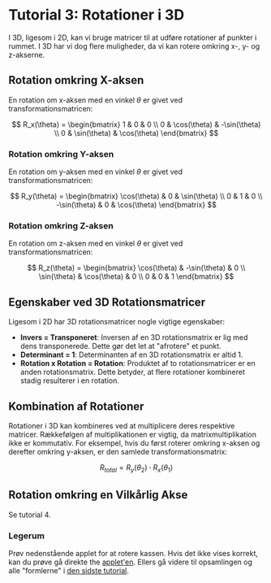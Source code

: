 # Tutorial 3: Rotationer i 3D

I 3D, ligesom i 2D, kan vi bruge matricer til at udføre rotationer af punkter i rummet. I 3D har vi dog flere muligheder, da vi kan rotere omkring x-, y- og z-akserne.

## Rotation omkring X-aksen


En rotation om x-aksen med en vinkel $\theta$ er givet ved transformationsmatricen:


$$
R_x(\theta) = \begin{bmatrix}
1 & 0 & 0 \\
0 & \cos(\theta) & -\sin(\theta) \\
0 & \sin(\theta) & \cos(\theta)
\end{bmatrix}
$$


### Rotation omkring Y-aksen


En rotation om y-aksen med en vinkel $\theta$ er givet ved transformationsmatricen:


$$
R_y(\theta) = \begin{bmatrix}
\cos(\theta) & 0 & \sin(\theta) \\
0 & 1 & 0 \\
-\sin(\theta) & 0 & \cos(\theta)
\end{bmatrix}
$$


### Rotation omkring Z-aksen


En rotation om z-aksen med en vinkel $\theta$ er givet ved transformationsmatricen:


$$
R_z(\theta) = \begin{bmatrix}
\cos(\theta) & -\sin(\theta) & 0 \\
\sin(\theta) & \cos(\theta) & 0 \\
0 & 0 & 1
\end{bmatrix}
$$


## Egenskaber ved 3D Rotationsmatricer


Ligesom i 2D har 3D rotationsmatricer nogle vigtige egenskaber:


*   **Invers = Transponeret**: Inversen af en 3D rotationsmatrix er lig med dens transponerede. Dette gør det let at "afrotere" et punkt.
*   **Determinant = 1**: Determinanten af en 3D rotationsmatrix er altid 1.
*   **Rotation x Rotation = Rotation**: Produktet af to rotationsmatricer er en anden rotationsmatrix. Dette betyder, at flere rotationer kombineret stadig resulterer i en rotation.


## Kombination af Rotationer


Rotationer i 3D kan kombineres ved at multiplicere deres respektive matricer. Rækkefølgen af multiplikationen er vigtig, da matrixmultiplikation ikke er kommutativ. For eksempel, hvis du først roterer omkring x-aksen og derefter omkring y-aksen, er den samlede transformationsmatrix:


$$
R_{total} = R_y(\theta_2) \cdot R_x(\theta_1)
$$


## Rotation omkring en Vilkårlig Akse

Se tutorial 4.

### Legerum

Prøv nedenstående applet for at rotere kassen. Hvis det ikke vises korrekt, kan du prøve gå direkte the [applet'en](https://www.geogebra.org/3d/gs7wcggc). Ellers gå videre til opsamlingen og alle "formlerne" i [den sidste tutorial](../04_Matricer_og_linear_transformationer/T4.md).


<script src="https://cdn.geogebra.org/apps/deployggb.js"></script>

<div id="ggb-container" style="width: 800px; height: 600px;"></div>
<script>
  // Configure the applet
  var parameters = {
    appName: "3d",
    material_id: "gs7wcggc",  // Replace with your Material ID
    width: 800,
    height: 600,
    showToolbar: false,
    showMenuBar: false,
    showAlgebraInput: false
  };

  var applet = new GGBApplet(parameters, true);

  // Inject after DOM is loaded
  document.addEventListener("DOMContentLoaded", function() {
    applet.inject("ggb-container");
  });
</script>
